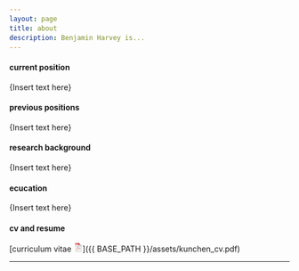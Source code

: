 ```yaml
---
layout: page
title: about
description: Benjamin Harvey is...
---
```


#### <a name="currentposition"></a>current position
{Insert text here}


#### <a name="previousposition"></a>previous positions
{Insert text here}


#### <a name="researchbackground"></a>research background
{Insert text here}


#### <a name="education"></a>ecucation
{Insert text here}


#### <a name="cvandresume"></a>cv and resume
[curriculum vitae ![CV as pdf](icons16/pdf-icon.png)]({{ BASE_PATH }}/assets/kunchen_cv.pdf)

---



